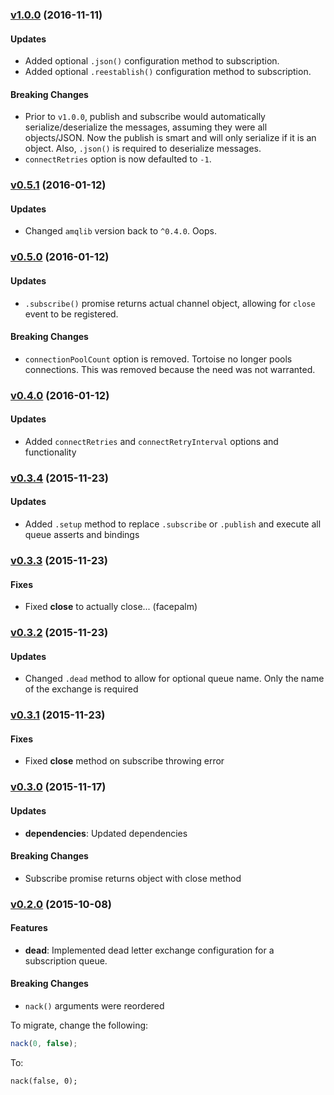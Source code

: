 ### [v1.0.0](https://github.com/CompassPHS/tortoise/compare/v0.5.1...v1.0.0) (2016-11-11)

#### Updates

* Added optional `.json()` configuration method to subscription.
* Added optional `.reestablish()` configuration method to subscription.

#### Breaking Changes

* Prior to `v1.0.0`, publish and subscribe would automatically serialize/deserialize the messages, assuming they were all objects/JSON. Now the publish is smart and will only serialize if it is an object. Also, `.json()` is required to deserialize messages.
* `connectRetries` option is now defaulted to `-1`.

### [v0.5.1](https://github.com/CompassPHS/tortoise/compare/v0.5.0...v0.5.1) (2016-01-12)

#### Updates

* Changed `amqlib` version back to `^0.4.0`. Oops.

### [v0.5.0](https://github.com/CompassPHS/tortoise/compare/v0.4.0...v0.5.0) (2016-01-12)

#### Updates

* `.subscribe()` promise returns actual channel object, allowing for `close` event to be registered.

#### Breaking Changes

* `connectionPoolCount` option is removed. Tortoise no longer pools connections. This was removed because the need was not warranted.

### [v0.4.0](https://github.com/CompassPHS/tortoise/compare/v0.3.4...v0.4.0) (2016-01-12)

#### Updates

* Added `connectRetries` and `connectRetryInterval` options and functionality

### [v0.3.4](https://github.com/CompassPHS/tortoise/compare/v0.3.3...v0.3.4) (2015-11-23)

#### Updates

* Added `.setup` method to replace `.subscribe` or `.publish` and execute all queue asserts and bindings

### [v0.3.3](https://github.com/CompassPHS/tortoise/compare/v0.3.2...v0.3.3) (2015-11-23)

#### Fixes

* Fixed **close** to actually close... (facepalm)

### [v0.3.2](https://github.com/CompassPHS/tortoise/compare/v0.3.1...v0.3.2) (2015-11-23)

#### Updates

* Changed `.dead` method to allow for optional queue name. Only the name of the exchange is required

### [v0.3.1](https://github.com/CompassPHS/tortoise/compare/v0.3.0...v0.3.1) (2015-11-23)

#### Fixes

* Fixed **close** method on subscribe throwing error

### [v0.3.0](https://github.com/CompassPHS/tortoise/compare/v0.2.0...v0.3.0) (2015-11-17)

#### Updates

* **dependencies**: Updated dependencies

#### Breaking Changes

* Subscribe promise returns object with close method

### [v0.2.0](https://github.com/CompassPHS/tortoise/compare/v0.1.14...v0.2.0) (2015-10-08)

#### Features

* **dead**: Implemented dead letter exchange configuration for a subscription queue.

#### Breaking Changes

* `nack()` arguments were reordered

To migrate, change the following:

````js
nack(0, false);
````

To:

````
nack(false, 0);
````